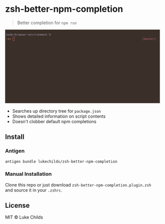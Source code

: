 # zsh-better-npm-completion

> Better completion for `npm run`

<img src="demo.gif" width="628">

* Searches up directory tree for `package.json`
* Shows detailed information on script contents
* Doesn't clobber default npm completions

## Install

### Antigen

```shell
antigen bundle lukechilds/zsh-better-npm-completion
```

### Manual Installation

Clone this repo or just download `zsh-better-npm-completion.plugin.zsh` and source it in your `.zshrc`.

## License

MIT © Luke Childs
